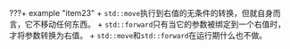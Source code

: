???+ example "item23"
    + `std::move`执行到右值的无条件的转换，但就自身而言，它不移动任何东西。
    + `std::forward`只有当它的参数被绑定到一个右值时，才将参数转换为右值。
    + `std::move`和`std::forward`在运行期什么也不做。